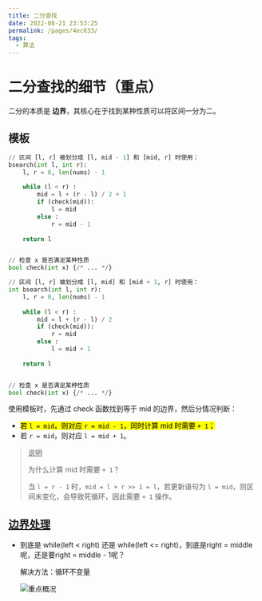```yaml
---
title: 二分查找
date: 2022-08-21 23:53:25
permalink: /pages/4ec633/
tags: 
  - 算法
---
```

# 二分查找的细节（重点）

二分的本质是 **边界**，其核心在于找到某种性质可以将区间一分为二。

## 模板

```python
// 区间 [l, r] 被划分成 [l, mid - 1] 和 [mid, r] 时使用：
bsearch(int l, int r):
    l, r = 0, len(nums) - 1
    
    while (l < r) :
        mid = l + (r - l) / 2 + 1
        if (check(mid)):
          	l = mid
        else :
          	r = mid - 1
    
    return l


// 检查 x 是否满足某种性质
bool check(int x) {/* ... */}
```

```python
// 区间 [l, r] 被划分成 [l, mid] 和 [mid + 1, r] 时使用：
int bsearch(int l, int r):
    l, r = 0, len(nums) - 1
    
    while (l < r) :
        mid = l + (r - l) / 2
        if (check(mid)):
          	r = mid
        else :
          	l = mid + 1
    
    return l


// 检查 x 是否满足某种性质
bool check(int x) {/* ... */}
```

使用模板时，先通过 check 函数找到等于 mid 的边界，然后分情况判断：

- <mark>若 `l = mid`，则对应 `r = mid - 1`，同时计算 mid 时需要 `+ 1`；</mark>
- 若 `r = mid`，则对应 `l = mid + 1`。

> <u>说明</u>
>
> 为什么计算 mid 时需要 `+ 1`？
>
> 当 `l = r - 1` 时，`mid = l + r >> 1 = l`，若更新语句为 `l = mid`，则区间未变化，会导致死循环，因此需要 `+ 1` 操作。

##  [边界处理]((https://leetcode.cn/problems/search-insert-position/solution/dai-ma-sui-xiang-lu-che-di-jiang-tou-er-5zs9r/))

- 到底是 while(left < right) 还是 while(left <= right)，到底是right = middle呢，还是要right = middle - 1呢？

    解决方法：循环不变量
    
    ![重点概况](https://cdn.jsdelivr.net/gh/crush598/image@main/二分/iShot_2022-08-14_23.18.12.png)

